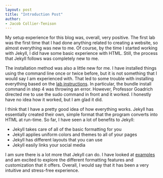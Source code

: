 ```yaml
---
layout: post
title: "Introduction Post"
author:
- Jacob Collier-Tenison
---
```

My setup experience for this blog was, overall, very positive. The first lab was the first time that I had done anything related to creating a website, so almost everything was new to me. Of course, by the time I started working with Jekyll, I did have some basic experience with HTML. Still, the process that Jekyll follows was completely new to me. 

The installation method was also a little new for me. I have installed things using the command line once or twice before, but it is not something that I would say I am experienced with. That led to some trouble with installing everything based on the [lab instructions][lab-instructions]. In particular, the bundle install command in step 4 was throwing an error. However, Professor Goadrich directed me to use the sudo command in front and it worked. I honestly have no idea how it worked, but I am glad it did. 

I think that I have a pretty good idea of how everything works. Jekyll has essentially created their own, simple format that the program converts into HTML at run-time. So far, I have seen a lot of benefits to Jekyll:
- Jekyll takes care of all of the basic formatting for you
- Jekyll applies uniform colors and themes to all of your pages
- Jekyll has different layouts that you can use
- Jekyll easily links your social media

I am sure there is a lot more that Jekyll can do. I have looked at [examples][examples] and am excited to explore the different formatting features and customization that it offers. Overall, I would say that it has been a very intuitive and stress-free experience. 

[lab-instructions]: https://hendrix-cs.github.io/csci340/labs/jekyll.html
[examples]: https://jekyllrb.com/showcase/